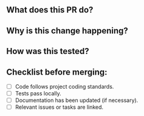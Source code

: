 ## What does this PR do?
<!-- A concise summary of the changes introduced by this pull request. -->

## Why is this change happening?
<!-- Explain the motivation behind these changes. Link to relevant issues, feature requests, or discussions. -->

## How was this tested?
<!-- Describe the testing performed to ensure the changes are working as expected. Include steps to reproduce if applicable. -->

## Checklist before merging:
- [ ] Code follows project coding standards.
- [ ] Tests pass locally.
- [ ] Documentation has been updated (if necessary).
- [ ] Relevant issues or tasks are linked.
